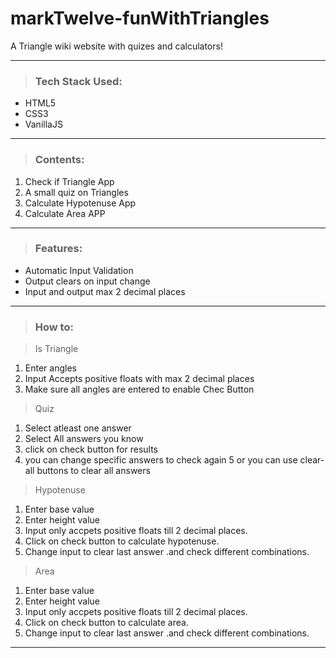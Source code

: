 # markTwelve-funWithTriangles
 A Triangle wiki website with quizes and calculators!

 ---
 > ### Tech Stack Used:
 - HTML5
 - CSS3
 - VanillaJS
---
 >### Contents:
 1. Check if Triangle App
 2. A small quiz on Triangles
 3. Calculate Hypotenuse App
 4. Calculate Area APP
---
 >### Features:
 - Automatic Input Validation
 - Output clears on input change
 - Input and output max 2 decimal places
---
 >### How to:



 > Is Triangle
1. Enter angles
2. Input Accepts positive floats with max 2 decimal places
3. Make sure all angles are entered to enable Chec Button

 > Quiz
 1. Select atleast one answer
 2. Select All answers you know
 3. click on check button for results
 4. you can change specific answers to check again
 5 or you can use clear-all buttons to clear all answers

 >Hypotenuse
 1. Enter base value
 2. Enter height value
 3. Input only accpets positive floats till 2 decimal places.
 4. Click on check button to calculate hypotenuse.
 5. Change input to clear last answer .and check different combinations.

 >Area
  1. Enter base value
 2. Enter height value
 3. Input only accpets positive floats till 2 decimal places.
 4. Click on check button to calculate area.
 5. Change input to clear last answer .and check different combinations.

 ---

